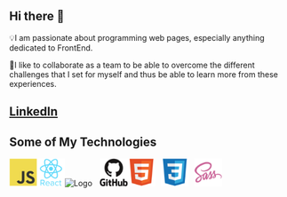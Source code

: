 ## Hi there 👋

💡I am passionate about programming web pages, especially anything dedicated to FrontEnd.

🤝I like to collaborate as a team to be able to overcome the different challenges that I set for myself and thus be able to learn more from these experiences.

## [LinkedIn](https://www.linkedin.com/in/ian-mart%C3%ADnez-25265b267/")

## Some of My Technologies

<img src="https://raw.githubusercontent.com/devicons/devicon/master/icons/javascript/javascript-original.svg" alt="JavaScript" width="50" height="50"/><img src="https://raw.githubusercontent.com/devicons/devicon/master/icons/react/react-original-wordmark.svg" alt="React" width="50" height="50"/><img src="https://raw.githubusercontent.com/mi-usuario/mi-repositorio/main/assets/logo.svg" alt="Logo" width="50" height="50" style="margin-right: 10px;"/>
<img src="https://raw.githubusercontent.com/devicons/devicon/master/icons/github/github-original-wordmark.svg" alt="GitHub" width="50" height="50"/><img src="https://raw.githubusercontent.com/devicons/devicon/master/icons/html5/html5-original.svg" alt="HTML" width="50" height="50" style="margin-right: 10px;"/><img src="https://raw.githubusercontent.com/devicons/devicon/master/icons/css3/css3-original.svg" alt="CSS" width="50" height="50" style="margin-right: 10px;"/><img src="https://raw.githubusercontent.com/devicons/devicon/master/icons/sass/sass-original.svg" alt="Sass" width="50" height="50" style="margin-right: 10px;"/>
